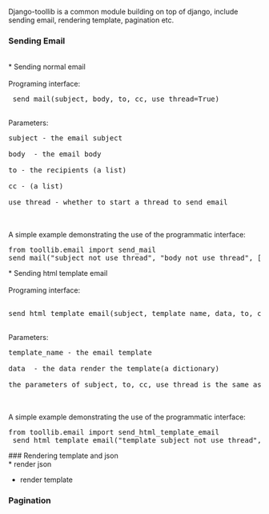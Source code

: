 Django-toollib is a common module building on top of django, include sending email, rendering template, pagination etc. 

### Sending Email
<br/>
* Sending normal email  <br/>
<br/>
Programing interface: <pre> send_mail(subject, body, to, cc, use_thread=True)</pre> <br/>
Parameters: 
<pre>
subject - the email subject <br/>
body  - the email body <br/>
to - the recipients (a list) <br/>
cc - (a list) <br/>
use_thread - whether to start a thread to send email </pre> <br/>
<br/>
A simple example demonstrating the use of the programmatic interface:
<pre>
from toollib.email import send_mail
send_mail("subject_not_use_thread", "body_not_use_thread", ["xxx@funshion.com"], [], False)
</pre>
* Sending html template email <br/>
<br/>
Programing interface:
<pre> 
send_html_template_email(subject, template_name, data, to, cc, use_thread=True)</pre> <br/>
Parameters: 
<pre>
template_name - the email template <br/>
data  - the data render the template(a dictionary) <br/>
the parameters of subject, to, cc, use_thread is the same as sending noraml email.</pre> <br/>
<br/>            
A simple example demonstrating the use of the programmatic interface:
<pre>
from toollib.email import send_html_template_email
 send_html_template_email("template_subject_not_use_thread", 'email.html', {'username':'test'}, ["xxx@funshion.com"], [], False)
</pre>
### Rendering template and json
<br/>
* render json <br/>

* render template  <br/>

### Pagination 
<br/>